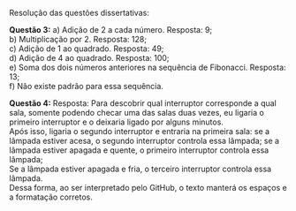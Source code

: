 Resolução das questões dissertativas:

**Questão 3:**
a) Adição de 2 a cada número. Resposta: 9;\
b) Multiplicação por 2. Resposta: 128;\
c) Adição de 1 ao quadrado. Resposta: 49;\
d) Adição de 4 ao quadrado. Resposta: 100;\
e) Soma dos dois números anteriores na sequência de Fibonacci. Resposta: 13;\
f) Não existe padrão para essa sequência.

**Questão 4:**
Resposta: Para descobrir qual interruptor corresponde a qual sala, somente podendo checar uma das salas duas vezes, eu ligaria o primeiro interruptor e o deixaria ligado por alguns minutos.\
Após isso, ligaria o segundo interruptor e entraria na primeira sala: se a lâmpada estiver acesa, o segundo interruptor controla essa lâmpada; se a lâmpada estiver apagada e quente, o primeiro interruptor controla essa lâmpada;\
Se a lâmpada estiver apagada e fria, o terceiro interruptor controla essa lâmpada.\
Dessa forma, ao ser interpretado pelo GitHub, o texto manterá os espaços e a formatação corretos.
